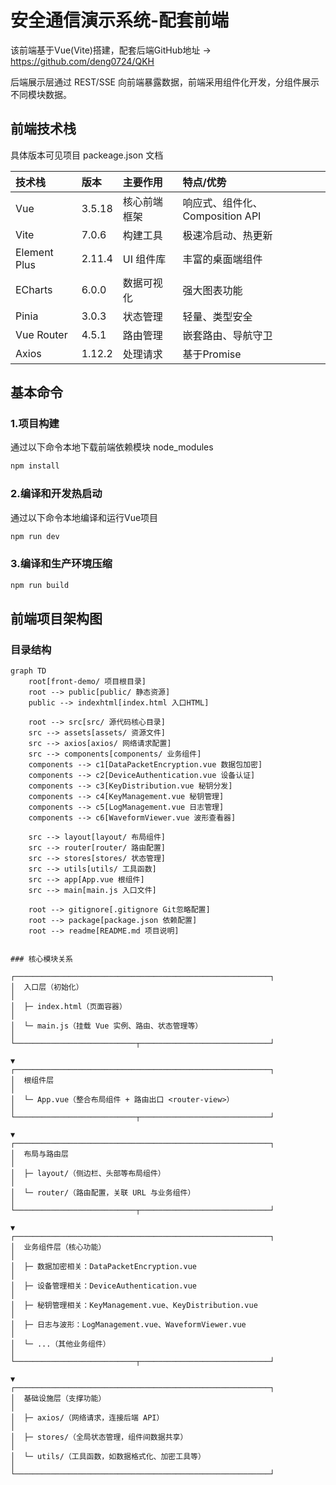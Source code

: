 # 安全通信演示系统-配套前端

该前端基于Vue(Vite)搭建，配套后端GitHub地址 -> https://github.com/deng0724/QKH

后端展示层通过 REST/SSE 向前端暴露数据，前端采用组件化开发，分组件展示不同模块数据。

## 前端技术栈

具体版本可见项目 packeage.json 文档

| 技术栈       | 版本   | 主要作用     | 特点/优势                       |
| :----------- | :----- | :----------- | :------------------------------ |
| Vue          | 3.5.18 | 核心前端框架 | 响应式、组件化、Composition API |
| Vite         | 7.0.6  | 构建工具     | 极速冷启动、热更新              |
| Element Plus | 2.11.4 | UI 组件库    | 丰富的桌面端组件                |
| ECharts      | 6.0.0  | 数据可视化   | 强大图表功能                    |
| Pinia        | 3.0.3  | 状态管理     | 轻量、类型安全                  |
| Vue Router   | 4.5.1  | 路由管理     | 嵌套路由、导航守卫              |
| Axios        | 1.12.2 | 处理请求     | 基于Promise                     |

## 基本命令

### 1.项目构建

通过以下命令本地下载前端依赖模块 node_modules

```sh
npm install
```

### 2.编译和开发热启动

通过以下命令本地编译和运行Vue项目

```sh
npm run dev
```

### 3.编译和生产环境压缩

```sh
npm run build
```

## 前端项目架构图

### 目录结构

```mermaid
graph TD
    root[front-demo/ 项目根目录]
    root --> public[public/ 静态资源]
    public --> indexhtml[index.html 入口HTML]
    
    root --> src[src/ 源代码核心目录]
    src --> assets[assets/ 资源文件]
    src --> axios[axios/ 网络请求配置]
    src --> components[components/ 业务组件]
    components --> c1[DataPacketEncryption.vue 数据包加密]
    components --> c2[DeviceAuthentication.vue 设备认证]
    components --> c3[KeyDistribution.vue 秘钥分发]
    components --> c4[KeyManagement.vue 秘钥管理]
    components --> c5[LogManagement.vue 日志管理]
    components --> c6[WaveformViewer.vue 波形查看器]
    
    src --> layout[layout/ 布局组件]
    src --> router[router/ 路由配置]
    src --> stores[stores/ 状态管理]
    src --> utils[utils/ 工具函数]
    src --> app[App.vue 根组件]
    src --> main[main.js 入口文件]
    
    root --> gitignore[.gitignore Git忽略配置]
    root --> package[package.json 依赖配置]
    root --> readme[README.md 项目说明]


### 核心模块关系

┌─────────────────────────────────────────────────────────┐
│  入口层（初始化）                                                                                                                           │
│  ├─ index.html（页面容器）                                                                                                         │
│  └─ main.js（挂载 Vue 实例、路由、状态管理等）                                                                    │
└───────────────────────────┬─────────────────────────────┘
                                                                            ▼
┌─────────────────────────────────────────────────────────┐
│  根组件层                                                                                                                                           │
│  └─ App.vue（整合布局组件 + 路由出口 <router-view>）                                                    │
└───────────────────────────┬─────────────────────────────┘
                                                                            ▼
┌─────────────────────────────────────────────────────────┐
│  布局与路由层                                                                                                                                   │
│  ├─ layout/（侧边栏、头部等布局组件）                                                                                     │
│  └─ router/（路由配置，关联 URL 与业务组件）                                                                        │
└───────────────────────────┬─────────────────────────────┘
                                                                            ▼
┌─────────────────────────────────────────────────────────┐
│  业务组件层（核心功能）                                                                                                                │
│  ├─ 数据加密相关：DataPacketEncryption.vue                                                                          │
│  ├─ 设备管理相关：DeviceAuthentication.vue                                                                           │
│  ├─ 秘钥管理相关：KeyManagement.vue、KeyDistribution.vue                                            │
│  ├─ 日志与波形：LogManagement.vue、WaveformViewer.vue                                             │
│  └─ ...（其他业务组件）                                                                                                                  │
└───────────────────────────┬─────────────────────────────┘
                                                                            ▼
┌─────────────────────────────────────────────────────────┐
│  基础设施层（支撑功能）                                                                                                                │
│  ├─ axios/（网络请求，连接后端 API）                                                                                        │
│  ├─ stores/（全局状态管理，组件间数据共享）                                                                          │
│  └─ utils/（工具函数，如数据格式化、加密工具等）                                                                  │
└─────────────────────────────────────────────────────────┘





